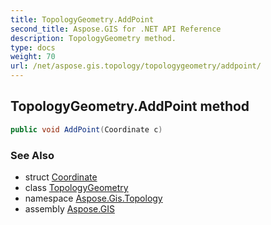 ```yaml
---
title: TopologyGeometry.AddPoint
second_title: Aspose.GIS for .NET API Reference
description: TopologyGeometry method. 
type: docs
weight: 70
url: /net/aspose.gis.topology/topologygeometry/addpoint/
---
```

## TopologyGeometry.AddPoint method

```csharp
public void AddPoint(Coordinate c)
```

### See Also

* struct [Coordinate](../../../aspose.gis.common/coordinate/)
* class [TopologyGeometry](../)
* namespace [Aspose.Gis.Topology](../../topologygeometry/)
* assembly [Aspose.GIS](../../../)


